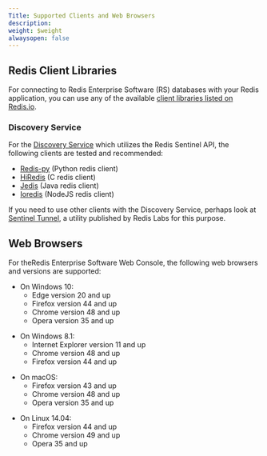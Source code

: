 ```yaml
---
Title: Supported Clients and Web Browsers
description: 
weight: $weight
alwaysopen: false
---
```

## Redis Client Libraries

For connecting to Redis Enterprise Software (RS) databases with your
Redis application, you can use any of the available [client libraries
listed on Redis.io](https://redis.io/clients).

### Discovery Service

For the [Discovery
Service](/redis-enterprise-documentation/concepts/concepts/discovery-service/) which
utilizes the Redis Sentinel API, the following clients are tested and
recommended:

-   [Redis-py](https://github.com/andymccurdy/redis-py) (Python redis
    client)
-   [HiRedis](https://github.com/redis/hiredis) (C redis client)
-   [Jedis](https://github.com/xetorthio/jedis) (Java redis client)
-   [Ioredis](https://github.com/luin/ioredis) (NodeJS redis client)

If you need to use other clients with the Discovery Service, perhaps
look at [Sentinel Tunnel](https://github.com/RedisLabs/sentinel_tunnel),
a utility published by Redis Labs for this purpose.

## Web Browsers

For theRedis Enterprise Software Web Console, the following web browsers
and versions are supported:

-   On Windows 10:
    -   Edge version 20 and up
    -   Firefox version 44 and up
    -   Chrome version 48 and up
    -   Opera version 35 and up

<!-- -->

-   On Windows 8.1:
    -   Internet Explorer version 11 and up
    -   Chrome version 48 and up
    -   Firefox version 44 and up

<!-- -->

-   On macOS:
    -   Firefox version 43 and up
    -   Chrome version 48 and up
    -   Opera version 35 and up

<!-- -->

-   On Linux 14.04:
    -   Firefox version 44 and up
    -   Chrome version 49 and up
    -   Opera 35 and up
